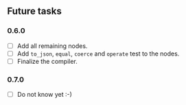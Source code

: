 ## Future tasks

### 0.6.0

 - [ ] Add all remaining nodes.
 - [ ] Add `to_json`, `equal`, `coerce` and `operate` test to the nodes.
 - [ ] Finalize the compiler.
 
### 0.7.0

 - [ ] Do not know yet :-)
 